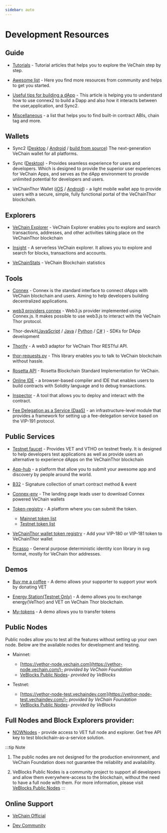 ```yaml
---
sidebar: auto
---
```


# Development Resources

## Guide

- [Tutorials](https://docs.vechain.org/tutorials/) - Tutorial articles that helps you to explore the VeChain step by step.

- [Awesome list](https://github.com/vechain-community/awesome-list)  - Here you find more resources from community and helps to get you started.

- [Useful tips for building a dApp](https://docs.vechain.org/tutorials/Useful-tips-for-building-a-dApp.html) - This article is helping you to understand how to use connex2 to build a Dapp and also how it interacts between the user,application, and Sync2.

- [Miscellaneous](https://docs.vechain.org/others/miscellaneous.html) - a list that helps you to find built-in contract ABIs, chain tag and more.

## Wallets

- Sync2 ([Desktop](https://sync.vecha.in/) / [Android](https://github.com/vechain/sync2#supported-platforms) / [build from source](https://github.com/vechain/sync2#build-from-source)) The next-generation VeChain wallet for all platforms.

- Sync ([Desktop](https://env.vechain.org/#sync)) - Provides seamless experience for users and developers. Which is designed to provide the superior user experiences for VeChain Apps, and serves as the dApp environment to provide unlimited potential for developers and users. 

- VeChainThor Wallet ([iOS](https://apps.apple.com/us/app/id1397679485) / [Android](https://play.google.com/store/apps/details?id=com.vechain.wallet&pcampaignid=pcampaignidMKT-Other-global-all-co-prtnr-py-PartBadge-Mar2515-1)) - a light mobile wallet app to provide users with a secure, simple, fully functional portal of the VeChainThor blockchain.

## Explorers

- [VeChain Explorer](https://explore.vechain.org)  - VeChain Explorer enables you to explore and search transactions, addresses, and other activities taking place on the VeChainThor blockchain

- [Insight](https://insight.vecha.in/#/) - A serverless VeChain explorer. It allows you to explore and search for blocks, transactions and accounts.

- [VeChainStats](https://vechainstats.com/) -  VeChain Blockchain statistics

## Tools

- [Connex](/connex/README.md) - Connex is the standard interface to connect dApps with VeChain blockchain and users. Aiming to help developers building decentralized applications.

- [web3 providers connex](https://github.com/zzGHzz/web3-providers-connex) - Web3.js provider implemented using Connex.js. It makes possible to use web3.js to interact with the VeChain Thor protocol.

- Thor-devkit([JavaScript](https://github.com/vechain/thor-devkit.js) / [Java](https://github.com/laalaguer/thor-devkit.java) / [Python](https://github.com/vechain/thor-devkit.py) / [C#](https://github.com/vechain/thor-devkit.netcore) ) - SDKs for DApp development

- [Thorify](https://github.com/vechain/thorify) - A web3 adaptor for VeChain Thor RESTful API.

- [thor-requests.py](https://github.com/laalaguer/thor-requests.py) - This library enables you to talk to VeChain blockchain without hassle.

- [Rosetta API](https://github.com/vechain/rosetta) - Rosetta Blockchain Standard Implementation for VeChain.

- [Online IDE](https://libotony.github.io/vide-web/) - a browser-based compiler and IDE that enables users to build contracts with Solidity language and to debug transactions.

- [Inspector](https://inspector.vecha.in/#/contracts) - A tool that allows you to deploy and interact with the contract.

- [Fee Delegation as a Service (DaaS)](https://github.com/mongelly/stormbreaker-feedelegation-service) - an infrastructure-level module that provides a framework for setting up a fee-delegation service based on the VIP-191 protocol.

## Public Services

- [Testnet faucet](https://faucet.vecha.in/) - Provides VET and VTHO on testnet freely. It is designed to help developers test applications as well as provide users an alternative to experience dApps on the VeChainThor blockchain

- [App-hub](https://github.com/vechain/app-hub) - a platform that allow you to submit your awesome app and discovery by people around the world.
  
- [B32](https://github.com/vechain/b32) - Signature collection of smart contract method & event
  
- [Connex-env](https://github.com/vechain/connex-env) - The landing page leads user to download Connex powered VeChain wallets
  
- [Token-registry](https://github.com/vechain/token-registry) - A platform where you can submit the token.
  - [Mainnet token list](https://vechain.github.io/token-registry/main.json)
  - [Testnet token list](https://vechain.github.io/token-registry/test.json) 

- [VeChainThor wallet token registry](https://form.typeform.com/to/ImOMvZ?typeform-source=www.vechain.org) - Add your VIP-180 or VIP-181 token to VeChainThor wallet

- [Picasso](https://github.com/vechain/picasso#vanilla-js) - General purpose deterministic identity icon library in svg format, mostly for VeChain thor addresses.


## Demos
- [Buy me a coffee](https://github.com/vechain/buy-me-a-coffee) - A demo allows your supporter to support your work by donating VET
  
- [Energy Station(Testnet Only)](https://energy.outofgas.io/) - A demo allows you to exchange energy(VeThor) and VET on VeChain Thor blockchain.
  
- [My-tokens](https://tokens.vecha.in/) - A demo allows you to transfer tokens


## Public Nodes
Public nodes allow you to test all the features without setting up your own node. Below are the available nodes for development and testing.

- Mainnet: 
  
  - [https://vethor-node.vechain.com](https://vethor-node.vechain.com/)- *provided by VeChain Foundation*
  - [VeBlocks Public Nodes](https://github.com/mirei83/VeChain-PublicNodes)- *provided by VeBlocks*

- Testnet: 
  
  - [https://vethor-node-test.vechaindev.com](https://vethor-node-test.vechaindev.com/)- *provided by VeChain Foundation*
  - [VeBlocks Public Nodes](https://github.com/mirei83/VeChain-PublicNodes)- *provided by VeBlocks*

## Full Nodes and Block Explorers provider:
- [NOWNodes](https://nownodes.io) - provide access to VET full node and explorer. Get free API key to test blockchain-as-a-service solution.

:::tip Note
1. The public nodes are not designed for the production environment, and VeChain Foundation does not guarantee the reliability and availability.

2. VeBlocks Public Nodes is a community project to support all developers and allow them everywhere-access to the blockchain, without the need to have a full node with them. For more information, please visit [VeBlocks Public Nodes](https://github.com/mirei83/VeChain-PublicNodes) 
:::

## Online Support

- [VeChain Official](https://t.me/vechain_official_english)

- [Dev Community](https://t.me/VeChainDevCommunity)
